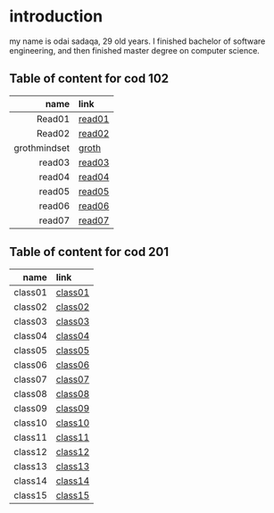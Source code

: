# introduction 
my name is odai sadaqa, 29 old years. I finished bachelor of software engineering, and then finished master degree on computer science.


## Table of content for cod 102

|name|link|
|----:|:----|
|Read01|[read01](https://odai-sadaqa.github.io/reading-notes/read01)|
|Read02|[read02](https://odai-sadaqa.github.io/reading-notes/102/read02)|
|grothmindset|[groth](https://odai-sadaqa.github.io/reading-notes/102/grothmindset)|
|read03|[read03](https://odai-sadaqa.github.io/reading-notes/102/read03)
|read04|[read04](https://odai-sadaqa.github.io/reading-notes/102/read04)
|read05|[read05](https://odai-sadaqa.github.io/reading-notes/102/read05)
|read06|[read06](https://odai-sadaqa.github.io/reading-notes/102/read06)
|read07|[read07](https://odai-sadaqa.github.io/reading-notes/102/read07)



## Table of content for cod 201

|name|link|
|----:|:----|
|class01|[class01](https://odai-sadaqa.github.io/reading-notes/201/class01)|
|class02|[class02](https://odai-sadaqa.github.io/reading-notes/201/class02)|
|class03|[class03](https://odai-sadaqa.github.io/reading-notes/201/class03)|
|class04|[class04](https://odai-sadaqa.github.io/reading-notes/201/class04)|
|class05|[class05](https://odai-sadaqa.github.io/reading-notes/201/class05)|
|class06|[class06](https://odai-sadaqa.github.io/reading-notes/201/class06)|
|class07|[class07](https://odai-sadaqa.github.io/reading-notes/201/class07)|
|class08|[class08](https://odai-sadaqa.github.io/reading-notes/201/class08)|
|class09|[class09](https://odai-sadaqa.github.io/reading-notes/201/class09)|
|class10|[class10](https://odai-sadaqa.github.io/reading-notes/201/class10)|
|class11|[class11](https://odai-sadaqa.github.io/reading-notes/201/class11)|
|class12|[class12](https://odai-sadaqa.github.io/reading-notes/201/class12)|
|class13|[class13](https://odai-sadaqa.github.io/reading-notes/201/class13)|
|class14|[class14](https://odai-sadaqa.github.io/reading-notes/201/class14)|
|class15|[class15](https://odai-sadaqa.github.io/reading-notes/201/class15)|

